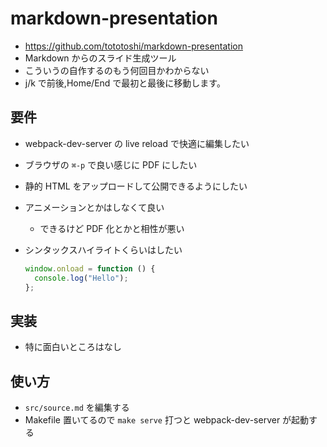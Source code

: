 # markdown-presentation

- https://github.com/tototoshi/markdown-presentation
- Markdown からのスライド生成ツール
- こういうの自作するのもう何回目かわからない
- j/k で前後,Home/End で最初と最後に移動します。

## 要件

- webpack-dev-server の live reload で快適に編集したい
- ブラウザの `⌘-p` で良い感じに PDF にしたい
- 静的 HTML をアップロードして公開できるようにしたい
- アニメーションとかはしなくて良い

  - できるけど PDF 化とかと相性が悪い

- シンタックスハイライトくらいはしたい

  ```javascript
  window.onload = function () {
    console.log("Hello");
  };
  ```

## 実装

- 特に面白いところはなし

## 使い方

- `src/source.md` を編集する
- Makefile 置いてるので `make serve` 打つと webpack-dev-server が起動する
